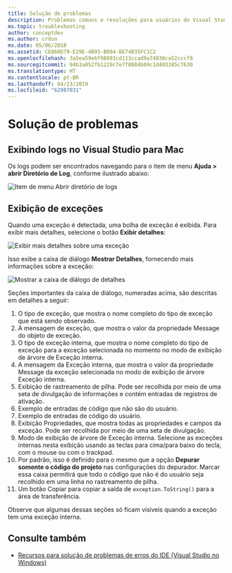 ```yaml
---
title: Solução de problemas
description: Problemas comuns e resoluções para usuários do Visual Studio para Mac.
ms.topic: troubleshooting
author: conceptdev
ms.author: crdun
ms.date: 05/06/2018
ms.assetid: CE860D79-E29E-4B93-B094-BE74B35FC1C2
ms.openlocfilehash: 3a5ea59e6f98891cd113ccad9a74038ca52cccf8
ms.sourcegitcommit: 94b3a052fb1229c7e7f8804b09c1d403385c7630
ms.translationtype: HT
ms.contentlocale: pt-BR
ms.lasthandoff: 04/23/2019
ms.locfileid: "62987031"
---
```

# <a name="troubleshooting"></a>Solução de problemas

## <a name="viewing-logs-in-visual-studio-for-mac"></a>Exibindo logs no Visual Studio para Mac

Os logs podem ser encontrados navegando para o item de menu **Ajuda > abrir Diretório de Log**, conforme ilustrado abaixo:

![Item de menu Abrir diretório de logs](media/troubleshooting-image1.png)

## <a name="viewing-exceptions"></a>Exibição de exceções

Quando uma exceção é detectada, uma bolha de exceção é exibida. Para exibir mais detalhes, selecione o botão **Exibir detalhes**:

![Exibir mais detalhes sobre uma exceção](media/troubleshooting-image2.png)

Isso exibe a caixa de diálogo **Mostrar Detalhes**, fornecendo mais informações sobre a exceção:

![Mostrar a caixa de diálogo de detalhes](media/troubleshooting-image3.png)

Seções importantes da caixa de diálogo, numeradas acima, são descritas em detalhes a seguir:

1. O tipo de exceção, que mostra o nome completo do tipo de exceção que está sendo observado.
2. A mensagem de exceção, que mostra o valor da propriedade Message do objeto de exceção.
3. O tipo de exceção interna, que mostra o nome completo do tipo de exceção para a exceção selecionada no momento no modo de exibição de árvore de Exceção interna.
4. A mensagem da Exceção interna, que mostra o valor da propriedade Message da exceção selecionada no modo de exibição de árvore Exceção interna.
5. Exibição de rastreamento de pilha. Pode ser recolhida por meio de uma seta de divulgação de informações e contém entradas de registros de ativação.
6. Exemplo de entradas de código que não são do usuário.
7. Exemplo de entradas de código do usuário.
8. Exibição Propriedades, que mostra todas as propriedades e campos da exceção. Pode ser recolhida por meio de uma seta de divulgação.
9. Modo de exibição de árvore de Exceção interna. Selecione as exceções internas nesta exibição usando as teclas para cima/para baixo do tecla, com o mouse ou com o trackpad.
10. Por padrão, isso é definido para o mesmo que a opção **Depurar somente o código do projeto** nas configurações do depurador. Marcar essa caixa permitirá que todo o código que não é do usuário seja recolhido em uma linha no rastreamento de pilha.
11. Um botão Copiar para copiar a saída de `exception.ToString()` para a área de transferência.

Observe que algumas dessas seções só ficam visíveis quando a exceção tem uma exceção interna.

## <a name="see-also"></a>Consulte também

- [Recursos para solução de problemas de erros do IDE (Visual Studio no Windows)](/visualstudio/ide/reference/resources-for-troubleshooting-integrated-development-environment-errors)